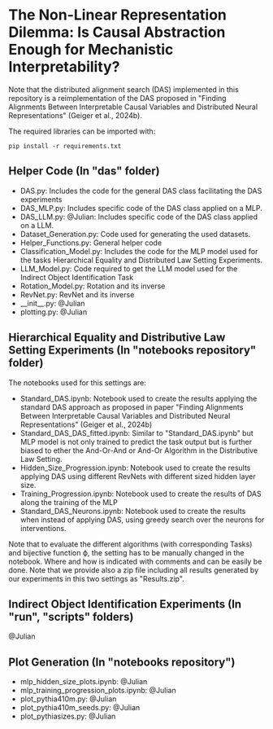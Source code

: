 # The Non-Linear Representation Dilemma: Is Causal Abstraction Enough for Mechanistic Interpretability?

Note that the distributed alignment search (DAS) implemented in this repository is a reimplementation of the DAS proposed in "Finding Alignments Between Interpretable Causal Variables and Distributed Neural Representations" (Geiger et al., 2024b). 

The required libraries can be imported with:
```
pip install -r requirements.txt
```

## Helper Code (In "das" folder)
 
+ DAS.py: Includes the code for the general DAS class facilitating the DAS experiments
+ DAS\_MLP.py: Includes specific code of the DAS class applied on a MLP.
+ DAS\_LLM.py:  @Julian: Includes specific code of the DAS class applied on a LLM.
+ Dataset\_Generation.py: Code used for generating the used datasets.
+ Helper\_Functions.py: General helper code
+ Classification\_Model.py: Includes the code for the MLP model used for the tasks Hierarchical Equality and Distributed Law Setting Experiments.
+ LLM\_Model.py: Code required to get the LLM model used for the Indirect Object Identification Task
+ Rotation\_Model.py: Rotation and its inverse
+ RevNet.py: RevNet and its inverse
+ \_\_init\_\_.py: @Julian
+ plotting.py: @Julian


## Hierarchical Equality and Distributive Law Setting Experiments (In "notebooks repository" folder)

The notebooks used for this settings are:

+ Standard\_DAS.ipynb: Notebook used to create the results applying the standard DAS approach as proposed in paper "Finding Alignments Between Interpretable Causal Variables and Distributed Neural Representations" (Geiger et al., 2024b)
+ Standard\_DAS\_DAS\_fitted.ipynb: Similar to "Standard\_DAS.ipynb" but MLP model is not only trained to predict the task output but is further biased to ether the And-Or-And or And-Or Algorithm in the Distributive Law Setting.
+ Hidden\_Size\_Progression.ipynb: Notebook used to create the results applying DAS using different RevNets with different sized hidden layer size.
+ Training\_Progression.ipynb: Notebook used to create the results of DAS along the training of the MLP
+ Standard\_DAS\_Neurons.ipynb: Notebook used to create the results when instead of applying DAS, using greedy search over the neurons for interventions.

Note that to evaluate the different algorithms (with corresponding Tasks) and bijective function ϕ, the setting has to be manually changed in the notebook. Where and how is indicated with comments and can be easily be done. Note that we provide also a zip file including all results generated by our experiments in this two settings as "Results.zip".


## Indirect Object Identification Experiments (In "run", "scripts" folders)

@Julian


## Plot Generation (In "notebooks repository")

+ mlp\_hidden\_size\_plots.ipynb: @Julian
+ mlp\_training\_progression\_plots.ipynb: @Julian
+ plot\_pythia410m.py: @Julian
+ plot\_pythia410m\_seeds.py: @Julian
+ plot\_pythiasizes.py: @Julian



